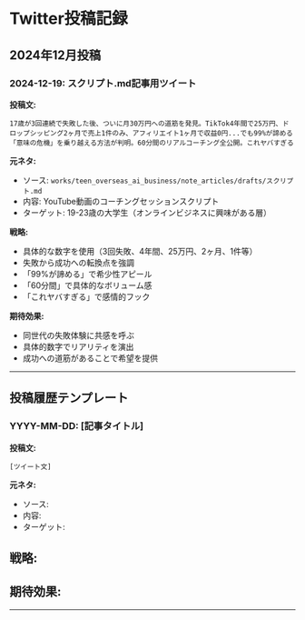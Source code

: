 # Twitter投稿記録

## 2024年12月投稿

### 2024-12-19: スクリプト.md記事用ツイート

**投稿文:**
```
17歳が3回連続で失敗した後、ついに月30万円への道筋を発見。TikTok4年間で25万円、ドロップシッピング2ヶ月で売上1件のみ、アフィリエイト1ヶ月で収益0円...でも99%が諦める「意味の危機」を乗り越える方法が判明。60分間のリアルコーチング全公開。これヤバすぎる
```

**元ネタ:**
- ソース: `works/teen_overseas_ai_business/note_articles/drafts/スクリプト.md`
- 内容: YouTube動画のコーチングセッションスクリプト
- ターゲット: 19-23歳の大学生（オンラインビジネスに興味がある層）

**戦略:**
- 具体的な数字を使用（3回失敗、4年間、25万円、2ヶ月、1件等）
- 失敗から成功への転換点を強調
- 「99%が諦める」で希少性アピール
- 「60分間」で具体的なボリューム感
- 「これヤバすぎる」で感情的フック

**期待効果:**
- 同世代の失敗体験に共感を呼ぶ
- 具体的数字でリアリティを演出
- 成功への道筋があることで希望を提供

---

## 投稿履歴テンプレート

### YYYY-MM-DD: [記事タイトル]

**投稿文:**
```
[ツイート文]
```

**元ネタ:**
- ソース: 
- 内容: 
- ターゲット: 

**戦略:**
- 

**期待効果:**
- 

--- 